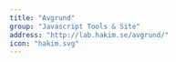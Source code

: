 ```yaml
---
title: "Avgrund"
group: "Javascript Tools & Site"
address: "http://lab.hakim.se/avgrund/"
icon: "hakim.svg"
---
```


